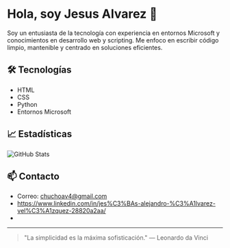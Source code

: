 # Hola, soy Jesus Alvarez 👋

Soy un entusiasta de la tecnología con experiencia en entornos Microsoft y conocimientos en desarrollo web y scripting. Me enfoco en escribir código limpio, mantenible y centrado en soluciones eficientes.

## 🛠 Tecnologías

- HTML  
- CSS  
- Python  
- Entornos Microsoft

## 📈 Estadísticas

![GitHub Stats](https://github-readme-stats.vercel.app/api?username=Jesus2004-1234&show_icons=true&hide_title=true&theme=graywhite&hide_border=true)

## 📫 Contacto

- Correo: [chuchoav4@gmail.com](mailto:chuchoav4@gmail.com)
- https://www.linkedin.com/in/jes%C3%BAs-alejandro-%C3%A1lvarez-vel%C3%A1zquez-28820a2aa/
- 

---

> "La simplicidad es la máxima sofisticación." — Leonardo da Vinci

